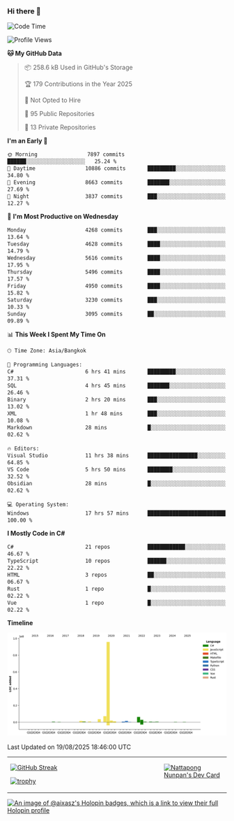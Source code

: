 ### Hi there 👋

<!--START_SECTION:waka-->
![Code Time](http://img.shields.io/badge/Code%20Time-2%2C493%20hrs-blue)

![Profile Views](http://img.shields.io/badge/Profile%20Views-0-blue)

**🐱 My GitHub Data** 

> 📦 258.6 kB Used in GitHub's Storage 
 > 
> 🏆 179 Contributions in the Year 2025
 > 
> 🚫 Not Opted to Hire
 > 
> 📜 95 Public Repositories 
 > 
> 🔑 13 Private Repositories 
 > 
**I'm an Early 🐤** 

```text
🌞 Morning                7897 commits        ██████░░░░░░░░░░░░░░░░░░░   25.24 % 
🌆 Daytime                10886 commits       █████████░░░░░░░░░░░░░░░░   34.80 % 
🌃 Evening                8663 commits        ███████░░░░░░░░░░░░░░░░░░   27.69 % 
🌙 Night                  3837 commits        ███░░░░░░░░░░░░░░░░░░░░░░   12.27 % 
```
📅 **I'm Most Productive on Wednesday** 

```text
Monday                   4268 commits        ███░░░░░░░░░░░░░░░░░░░░░░   13.64 % 
Tuesday                  4628 commits        ████░░░░░░░░░░░░░░░░░░░░░   14.79 % 
Wednesday                5616 commits        ████░░░░░░░░░░░░░░░░░░░░░   17.95 % 
Thursday                 5496 commits        ████░░░░░░░░░░░░░░░░░░░░░   17.57 % 
Friday                   4950 commits        ████░░░░░░░░░░░░░░░░░░░░░   15.82 % 
Saturday                 3230 commits        ███░░░░░░░░░░░░░░░░░░░░░░   10.33 % 
Sunday                   3095 commits        ██░░░░░░░░░░░░░░░░░░░░░░░   09.89 % 
```


📊 **This Week I Spent My Time On** 

```text
🕑︎ Time Zone: Asia/Bangkok

💬 Programming Languages: 
C#                       6 hrs 41 mins       █████████░░░░░░░░░░░░░░░░   37.31 % 
SQL                      4 hrs 45 mins       ███████░░░░░░░░░░░░░░░░░░   26.46 % 
Binary                   2 hrs 20 mins       ███░░░░░░░░░░░░░░░░░░░░░░   13.02 % 
XML                      1 hr 48 mins        ███░░░░░░░░░░░░░░░░░░░░░░   10.08 % 
Markdown                 28 mins             █░░░░░░░░░░░░░░░░░░░░░░░░   02.62 % 

🔥 Editors: 
Visual Studio            11 hrs 38 mins      ████████████████░░░░░░░░░   64.85 % 
VS Code                  5 hrs 50 mins       ████████░░░░░░░░░░░░░░░░░   32.52 % 
Obsidian                 28 mins             █░░░░░░░░░░░░░░░░░░░░░░░░   02.62 % 

💻 Operating System: 
Windows                  17 hrs 57 mins      █████████████████████████   100.00 % 
```

**I Mostly Code in C#** 

```text
C#                       21 repos            ████████████░░░░░░░░░░░░░   46.67 % 
TypeScript               10 repos            ██████░░░░░░░░░░░░░░░░░░░   22.22 % 
HTML                     3 repos             ██░░░░░░░░░░░░░░░░░░░░░░░   06.67 % 
Rust                     1 repo              █░░░░░░░░░░░░░░░░░░░░░░░░   02.22 % 
Vue                      1 repo              █░░░░░░░░░░░░░░░░░░░░░░░░   02.22 % 
```



**Timeline**

![Lines of Code chart](https://raw.githubusercontent.com/aixasz/aixasz/main/assets/bar_graph.png)


 Last Updated on 19/08/2025 18:46:00 UTC
<!--END_SECTION:waka-->

<table>
<tr>
<td width="70%" valign="top">
 
 [![GitHub Streak](http://github-readme-streak-stats.herokuapp.com?user=aixasz&theme=github-dark&hide_border=true&date_format=%5BY%20%5DM%20j)](https://git.io/streak-stats)

 [![trophy](https://github-profile-trophy.vercel.app/?username=aixasz&theme=onedark)](https://github.com/ryo-ma/github-profile-trophy)
 </td>
<td width="30%" valign="top">
 
<a href="https://app.daily.dev/aixasz"><img src="https://api.daily.dev/devcards/403207936e6547c9a85ea449e9f3abe8.png?r=re8" alt="Nattapong Nunpan's Dev Card"/></a>

 </td>
</tr>
</table>

[![An image of @aixasz's Holopin badges, which is a link to view their full Holopin profile](https://holopin.me/aixasz)](https://holopin.io/@aixasz)
 
